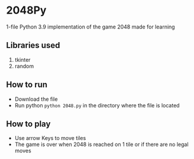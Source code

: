 # 2048Py
1-file Python 3.9 implementation of the game 2048 made for learning

## Libraries used
1. tkinter
2. random

## How to run
- Download the file
- Run python `python 2048.py` in the directory where the file is located

## How to play
- Use arrow Keys to move tiles
- The game is over when 2048 is reached on 1 tile or if there are no legal moves
